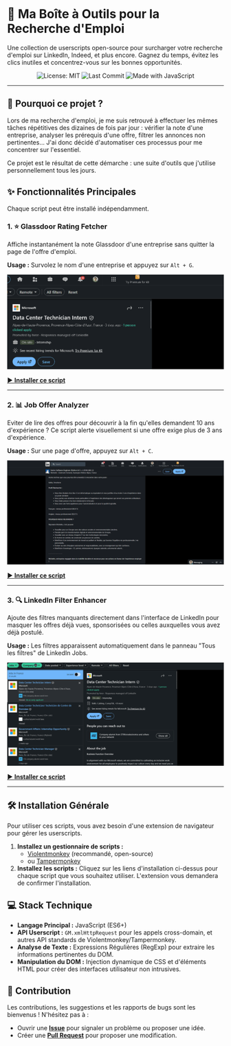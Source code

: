 # 🚀 Ma Boîte à Outils pour la Recherche d'Emploi

Une collection de userscripts open-source pour surcharger votre recherche d'emploi sur LinkedIn, Indeed, et plus encore. Gagnez du temps, évitez les clics inutiles et concentrez-vous sur les bonnes opportunités.

<p align="center">
  <img src="https://img.shields.io/badge/License-MIT-yellow.svg" alt="License: MIT">
  <img src="https://img.shields.io/github/last-commit/AlexisRevol/job-search-userscripts" alt="Last Commit">
  <img src="https://img.shields.io/badge/Made%20with-JavaScript-F7DF1E?logo=javascript&logoColor=black" alt="Made with JavaScript">
</p>

---

## 🤔 Pourquoi ce projet ?

Lors de ma recherche d'emploi, je me suis retrouvé à effectuer les mêmes tâches répétitives des dizaines de fois par jour : vérifier la note d'une entreprise, analyser les prérequis d'une offre, filtrer les annonces non pertinentes... J'ai donc décidé d'automatiser ces processus pour me concentrer sur l'essentiel. 

Ce projet est le résultat de cette démarche : une suite d'outils que j'utilise personnellement tous les jours.

## ✨ Fonctionnalités Principales

Chaque script peut être installé indépendamment.

### 1. ⭐️ Glassdoor Rating Fetcher
Affiche instantanément la note Glassdoor d'une entreprise sans quitter la page de l'offre d'emploi.

**Usage :** Survolez le nom d'une entreprise et appuyez sur `Alt + G`.

![Démo de Job Tracker](https://raw.githubusercontent.com/AlexisRevol/job-search-userscripts/main/.github/assets/demo_glassdoor.gif)


[▶️ **Installer ce script**](https://github.com/AlexisRevol/job-search-userscripts/raw/main/glassdoor-rating-fetcher/glassdoor-rating-fetcher.user.js)

---

### 2. 📊 Job Offer Analyzer
Eviter de lire des offres pour découvrir à la fin qu'elles demandent 10 ans d'expérience ? Ce script alerte visuellement si une offre exige plus de 3 ans d'expérience.

**Usage :** Sur une page d'offre, appuyez sur `Alt + C`.

![Démo de Offer Analyzer](https://raw.githubusercontent.com/AlexisRevol/job-search-userscripts/main/.github/assets/demo_experience.gif)


[▶️ **Installer ce script**](https://github.com/AlexisRevol/job-search-userscripts/raw/main/job-offer-summarizer/job-offer-summarizer.user.js)

---

### 3. 🔍 LinkedIn Filter Enhancer
Ajoute des filtres manquants directement dans l'interface de LinkedIn pour masquer les offres déjà vues, sponsorisées ou celles auxquelles vous avez déjà postulé.

**Usage :** Les filtres apparaissent automatiquement dans le panneau "Tous les filtres" de LinkedIn Jobs.

![Démo de LinkedIn Filter](https://raw.githubusercontent.com/AlexisRevol/job-search-userscripts/main/.github/assets/demo_linkedin.gif)


[▶️ **Installer ce script**](https://github.com/AlexisRevol/job-search-userscripts/raw/main/linkedin-job-filters/linkedin-job-filters.user.js)

---

## 🛠️ Installation Générale

Pour utiliser ces scripts, vous avez besoin d'une extension de navigateur pour gérer les userscripts.

1.  **Installez un gestionnaire de scripts :**
    *   [Violentmonkey](https://violentmonkey.github.io/) (recommandé, open-source)
    *   ou [Tampermonkey](https://www.tampermonkey.net/)
2.  **Installez les scripts :** Cliquez sur les liens d'installation ci-dessus pour chaque script que vous souhaitez utiliser. L'extension vous demandera de confirmer l'installation.

## 💻 Stack Technique
*   **Langage Principal :** JavaScript (ES6+)
*   **API Userscript :** `GM.xmlHttpRequest` pour les appels cross-domain, et autres API standards de Violentmonkey/Tampermonkey.
*   **Analyse de Texte :** Expressions Régulières (RegExp) pour extraire les informations pertinentes du DOM.
*   **Manipulation du DOM :** Injection dynamique de CSS et d'éléments HTML pour créer des interfaces utilisateur non intrusives.

## 🤝 Contribution

Les contributions, les suggestions et les rapports de bugs sont les bienvenus ! N'hésitez pas à :
*   Ouvrir une **[Issue](https://github.com/AlexisRevol/job-search-userscripts/issues)** pour signaler un problème ou proposer une idée.
*   Créer une **[Pull Request](https://github.com/AlexisRevol/job-search-userscripts/pulls)** pour proposer une modification.

